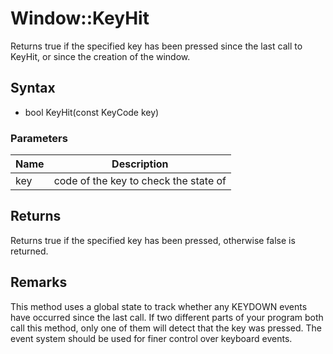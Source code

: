 # Window::KeyHit #
Returns true if the specified key has been pressed since the last call to KeyHit, or since the creation of the window.

## Syntax ##
- bool KeyHit(const KeyCode key)

### Parameters ###
| Name | Description |
|---|---|
| key | code of the key to check the state of |

## Returns ##
Returns true if the specified key has been pressed, otherwise false is returned.

## Remarks ##
This method uses a global state to track whether any KEYDOWN events have occurred since the last call. If two different parts of your program both call this method, only one of them will detect that the key was pressed. The event system should be used for finer control over keyboard events.
